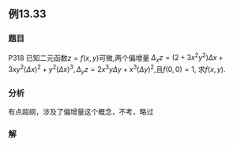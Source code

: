 ## 例13.33
### 题目
P318 已知二元函数$z = f( {x, y})$可微,两个偏增量
${\Delta }_{x}z = ( {2 + 3{x}^{2}{y}^{2}}) {\Delta x} + {3x}{y}^{2}{( \Delta x) }^{2} + {y}^{2}{( \Delta x) }^{3},{\Delta }_{y}z = 2{x}^{3}{y\Delta y} + {x}^{3}{( \Delta y) }^{2}$,且$f( {0,0}) = 1$,
求$f( {x, y})$.
### 分析
有点超纲，涉及了偏增量这个概念，不考，略过
### 解
